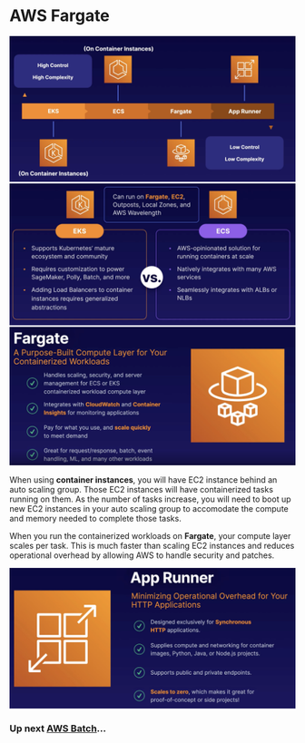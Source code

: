 # AWS Fargate

![Fargate](../../assets/aws-fargate-intro.png)
![Fargate](../../assets/aws-ecs-vs-eks.png)
![Fargate](../../assets/aws-fargate.png)

When using **container instances**, you will have EC2 instance behind an auto scaling group. Those EC2 instances will have containerized tasks running on them. As the number of tasks increase, you will need to boot up new EC2 instances in your auto scaling group to accomodate the compute and memory needed to complete those tasks. 

When you run the containerized workloads on **Fargate**, your compute layer scales per task. This is much faster than scaling EC2 instances and reduces operational overhead by allowing AWS to handle security and patches.

![Fargate](../../assets/aws-app-runner.png)

### Up next [AWS Batch](../aws-batch/README.md)...
